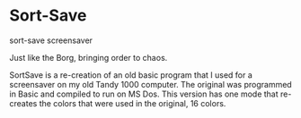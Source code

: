Sort-Save
=========

sort-save screensaver


Just like the Borg, bringing order to chaos.

SortSave is a re-creation of an old basic program that I used for a screensaver on my old Tandy 1000 computer. The original was programmed in Basic and compiled to run on MS Dos. This version has one mode that re-creates the colors that were used in the original, 16 colors.


